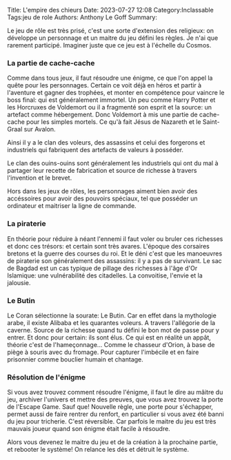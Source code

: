 Title: L'empire des chieurs
Date: 2023-07-27 12:08
Category:Inclassable
Tags:jeu de role
Authors: Anthony Le Goff
Summary:

Le jeu de rôle est très prisé, c'est une sorte d'extension des religieux: on développe un personnage et un maitre du jeu défini les règles. Je n'ai que rarement participé. Imaginer juste que ce jeu est à l'échelle du Cosmos.

### La partie de cache-cache

Comme dans tous jeux, il faut résoudre une énigme, ce que l'on appel la quête pour les personnages. Certain ce voit déjà en héros et partir à l'aventure et gagner des trophées, et monter en compétence pour vaincre le boss final: qui est généralement immortel. Un peu comme Harry Potter et les Horcruxes de Voldemort ou il a fragmenté son esprit et la source: un artefact comme hébergement. Donc Voldemort à mis une partie de cache-cache pour les simples mortels. Ce qu'à fait Jésus de Nazareth et le Saint-Graal sur Avalon.

Ainsi il y a le clan des voleurs, des assassins et celui des forgerons et industriels qui fabriquent des artefacts de valeurs à posséder.

Le clan des ouins-ouins sont généralement les industriels qui ont du mal à partager leur recette de fabrication et source de richesse à travers l'invention et le brevet.

Hors dans les jeux de rôles, les personnages aiment bien avoir des accéssoires pour avoir des pouvoirs spéciaux, tel que posséder un ordinateur et maitriser la ligne de commande.

### La piraterie

En théorie pour réduire à néant l'ennemi il faut voler ou bruler ces richesses et donc ces trésors: et certain sont très avares. L'époque des corsaires bretons et la guerre des courses du roi. Et le déni c'est que les manoeuvres de piraterie son généralement des assassins: il y a pas de survivant. Le sac de Bagdad est un cas typique de pillage des richesses à l'âge d'Or Islamique: une vulnérabilité des citadelles. La convoitise, l'envie et la jalousie.

### Le Butin

Le Coran sélectionne la sourate: Le Butin. Car en effet dans la mythologie arabe, il existe Alibaba et les quarantes voleurs. A travers l'allégorie de la caverne. Source de la richesse quand tu défini le bon mot de passe pour y entrer. Et donc pour certain: ils sont élus. Ce qui est en réalité un appât, théorie c'est de l'hameçonnage... Comme le chasseur d'Orion, à base de piège à souris avec du fromage. Pour capturer l'imbécile et en faire prisonnier comme bouclier humain et chantage.

### Résolution de l'énigme

Si vous avez trouvez comment résoudre l'énigme, il faut le dire au mâitre du jeu, archiver l'univers et mettre des preuves, que vous avez trouvez la porte de l'Escape Game. Sauf que! Nouvelle règle, une porte pour s'échapper, permet aussi de faire rentrer du renfort, en particulier si vous avez été banni du jeu pour tricherie. C'est réversible. Car parfois le maitre du jeu est très mauvais joueur quand son énigme était facile à résoudre.

Alors vous devenez le maitre du jeu et de la création à la prochaine partie, et rebooter le système! On relance les dés et détruit le système. 



